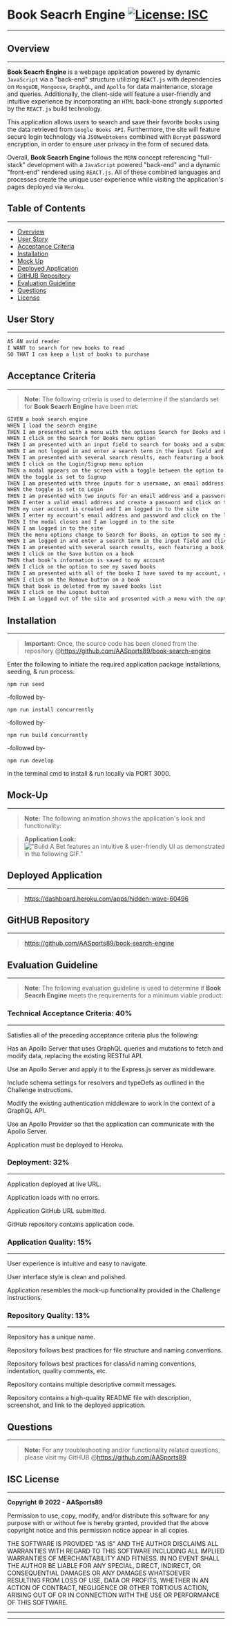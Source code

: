 # **Book Seacrh Engine** [![License: ISC](https://img.shields.io/badge/License-ISC-blue.svg)](#isc-license)
---

## Overview
---
**Book Seacrh Engine** is a webpage application powered by dynamic ```JavaScript``` via a "back-end" structure utilizing ```REACT.js``` with dependencies on ```MongoDB```, ```Mongoose```, ```GraphQL```, and ```Apollo``` for data maintenance, storage and queries. Additionally, the client-side will feature a user-friendly and intuitive experience by incorporating an ```HTML``` back-bone strongly supported by the ```REACT.js``` build technology.

This application allows users to search and save their favorite books using the data retrieved from ```Google Books API```. Furthermore, the site will feature secure login technology via ```JSONwebtokens``` combined with ```Bcrypt``` password encryption, in order to ensure user privacy in the form of secured data.

Overall, **Book Seacrh Engine**  follows the ```MERN``` concept referencing "full-stack" development with a ```JavaScript``` powered "back-end" and a dynamic "front-end" rendered using ```REACT.js```. All of these combined languages and processes create the unique user experience while visiting the application's pages deployed via ```Heroku```. 

## Table of Contents
---

  * [Overview](#overview)
  * [User Story](#user-story)
  * [Acceptance Criteria](#acceptance-criteria)
  * [Installation](#installation)
  * [Mock Up](#mock-up)
  * [Deployed Application](#deployed-application)
  * [GitHUB Repository](#github-repository)
  * [Evaluation Guideline](#evaluation-guideline)
  * [Questions](#questions)
  * [License](#isc-license)

## User Story
---

```md
AS AN avid reader
I WANT to search for new books to read
SO THAT I can keep a list of books to purchase
```

## Acceptance Criteria
---
> **Note:** The following criteria is used to determine if the standards set for **Book Seacrh Engine** have been met:

```md
GIVEN a book search engine
WHEN I load the search engine
THEN I am presented with a menu with the options Search for Books and Login/Signup and an input field to search for books and a submit button
WHEN I click on the Search for Books menu option
THEN I am presented with an input field to search for books and a submit button
WHEN I am not logged in and enter a search term in the input field and click the submit button
THEN I am presented with several search results, each featuring a book’s title, author, description, image, and a link to that book on the Google Books site
WHEN I click on the Login/Signup menu option
THEN a modal appears on the screen with a toggle between the option to log in or sign up
WHEN the toggle is set to Signup
THEN I am presented with three inputs for a username, an email address, and a password, and a signup button
WHEN the toggle is set to Login
THEN I am presented with two inputs for an email address and a password and login button
WHEN I enter a valid email address and create a password and click on the signup button
THEN my user account is created and I am logged in to the site
WHEN I enter my account’s email address and password and click on the login button
THEN I the modal closes and I am logged in to the site
WHEN I am logged in to the site
THEN the menu options change to Search for Books, an option to see my saved books, and Logout
WHEN I am logged in and enter a search term in the input field and click the submit button
THEN I am presented with several search results, each featuring a book’s title, author, description, image, and a link to that book on the Google Books site and a button to save a book to my account
WHEN I click on the Save button on a book
THEN that book’s information is saved to my account
WHEN I click on the option to see my saved books
THEN I am presented with all of the books I have saved to my account, each featuring the book’s title, author, description, image, and a link to that book on the Google Books site and a button to remove a book from my account
WHEN I click on the Remove button on a book
THEN that book is deleted from my saved books list
WHEN I click on the Logout button
THEN I am logged out of the site and presented with a menu with the options Search for Books and Login/Signup and an input field to search for books and a submit button  
```
## Installation
----
> **Important:** Once, the source code has been cloned from the repository @https://github.com/AASports89/book-search-engine

 Enter the following to initiate the required application package installations, seeding, & run process:

 ```
 npm run seed
 ```
 -followed by-

 ```
 npm run install concurrently
 ```
 -followed by-
 ```
 npm run build concurrently
 ```
 -followed by-
 ```
 npm run develop
 ```
 in the terminal cmd to install & run locally via PORT 3000.

## Mock-Up
---
> **Note:**  The following animation shows the application's look and functionality:

> **Application Look:** !["**Build A Bet** features an intuitive & user-friendly UI as demonstrated in the following GIF."](./images/book-engine.gif)

## Deployed Application
---
> https://dashboard.heroku.com/apps/hidden-wave-60496

## GitHUB Repository
---
> https://github.com/AASports89/book-search-engine

## Evaluation Guideline
---
> **Note**: The following evaluation guideline is used to determine if **Book Seacrh Engine** meets the requirements for a minimum viable product:

### Technical Acceptance Criteria: 40%
---
Satisfies all of the preceding acceptance criteria plus the following:

Has an Apollo Server that uses GraphQL queries and mutations to fetch and modify data, replacing the existing RESTful API.

Use an Apollo Server and apply it to the Express.js server as middleware.

Include schema settings for resolvers and typeDefs as outlined in the Challenge instructions.

Modify the existing authentication middleware to work in the context of a GraphQL API.

Use an Apollo Provider so that the application can communicate with the Apollo Server.

Application must be deployed to Heroku.

### Deployment: 32%
---
Application deployed at live URL.

Application loads with no errors.

Application GitHub URL submitted.

GitHub repository contains application code.

### Application Quality: 15%
---
User experience is intuitive and easy to navigate.

User interface style is clean and polished.

Application resembles the mock-up functionality provided in the Challenge instructions.

### Repository Quality: 13%
---
Repository has a unique name.

Repository follows best practices for file structure and naming conventions.

Repository follows best practices for class/id naming conventions, indentation, quality comments, etc.

Repository contains multiple descriptive commit messages.

Repository contains a high-quality README file with description, screenshot, and link to the deployed application.

## Questions
---
> **Note:** For any troubleshooting and/or functionality related questions, please visit my GitHUB @https://github.com/AASports89.

## **ISC License**
---
**Copyright © 2022 - AASports89**

Permission to use, copy, modify, and/or distribute this software for any purpose with or without fee is hereby granted, provided that the above copyright notice and this permission notice appear in all copies.

THE SOFTWARE IS PROVIDED "AS IS" AND THE AUTHOR DISCLAIMS ALL WARRANTIES WITH REGARD TO THIS SOFTWARE INCLUDING ALL IMPLIED WARRANTIES OF MERCHANTABILITY AND FITNESS. IN NO EVENT SHALL THE AUTHOR BE LIABLE FOR ANY SPECIAL, DIRECT, INDIRECT, OR CONSEQUENTIAL DAMAGES OR ANY DAMAGES WHATSOEVER RESULTING FROM LOSS OF USE, DATA OR PROFITS, WHETHER IN AN ACTION OF CONTRACT, NEGLIGENCE OR OTHER TORTIOUS ACTION, ARISING OUT OF OR IN CONNECTION WITH THE USE OR PERFORMANCE OF THIS SOFTWARE.

---
---